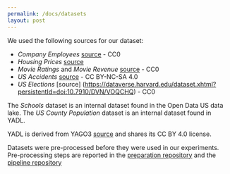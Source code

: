 ```yaml
---
permalink: /docs/datasets
layout: post
---
```

We used the following sources for our dataset:
- *Company Employees* [source](https://www.kaggle.com/datasets/iqmansingh/company-employee-dataset) - CC0
- *Housing Prices* [source](https://www.zillow.com/research/data/)
- *Movie Ratings* and *Movie Revenue* [source](https://www.kaggle.com/datasets/rounakbanik/the-movies-dataset) - CC0
- *US Accidents* [source](https://www.kaggle.com/datasets/sobhanmoosavi/us-accidents) - CC BY-NC-SA 4.0
- *US Elections* [source] (https://dataverse.harvard.edu/dataset.xhtml?persistentId=doi:10.7910/DVN/VOQCHQ) - CC0

The *Schools* dataset is an internal dataset found in the Open Data US data lake. The *US County Population* dataset is 
an internal dataset found in YADL. 

YADL is derived from YAGO3 [source](https://yago-knowledge.org/getting-started) and shares its CC BY 4.0 license.

Datasets were pre-processed before they were used in our experiments. Pre-processing steps are reported in the [preparation 
repository](https://github.com/rcap107/YADL) and the [pipeline repository](https://github.com/rcap107/benchmark-join-suggestions)

